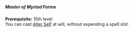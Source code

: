 ##### Master of Myriad Forms

**Prerequisite:**
15th level
\
You can cast [Alter Self](#Alter_Self_alter_self) at will, without expending a spell slot.
